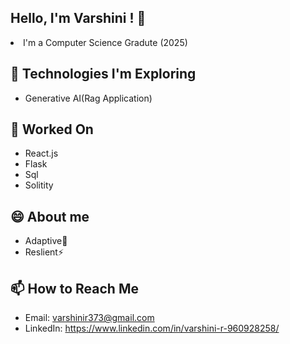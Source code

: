 

<!--
## Hi there 👋
**var-567/var-567** is a ✨ _special_ ✨ repository because its `README.md` (this file) appears on your GitHub profile.

Here are some ideas to get you started:

- 🔭 I’m currently working on ...
- 🌱 I’m currently learning ...
- 👯 I’m looking to collaborate on ...
- 🤔 I’m looking for help with ...
- 💬 Ask me about ...
- 📫 How to reach me: ...
- 😄 Pronouns: ...
- ⚡ Fun fact: ...
-->
## Hello, I'm Varshini ! 👋

<li>I'm a Computer Science Gradute (2025)</li>

## 🌱 Technologies I'm Exploring
- Generative AI(Rag Application)

## 🚀  Worked On
- React.js
- Flask
- Sql
- Solitity

## 😄 About me
- Adaptive🌱
- Reslient⚡ 

## 📫 How to Reach Me
- Email: varshinir373@gmail.com
- LinkedIn: https://www.linkedin.com/in/varshini-r-960928258/

